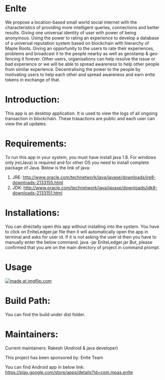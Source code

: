 
# Enlte
We propose a location-based small world social internet with the characteristics of providing more
intelligent queries, connections and better results. Giving one universal identity of user with power of
being anonymous. Using the power to rating an experience to develop a database of a universal
reputation system based on blockchain with hierarchy of Maple Roots. Giving an opportunity to the users
to rate their experiences, problems and broadcast it to the people nearby as well as geostamp &
geo-fencing it forever. Other users, organisations can help resolve the issue or bad experience or we will
be able to spread awareness to help other people from similar experience. Decentralising the power to
the people by motivating users to help each other and spread awareness and earn enlte tokens in
exchange of that.

# Introduction: 
This app is an desktop application. It is used to view the logs of all ongoing transaction in blockchain. These trasactions are public and each user can view the all updates.

# Requirements:
To run this app in your system, you must have install java 1.8. For windows only jre(Java) is required and for other OS you need to install complete package of Java. Below is the link of java:
1. JRE: http://www.oracle.com/technetwork/java/javase/downloads/jre8-downloads-2133155.html
2. JDK: http://www.oracle.com/technetwork/java/javase/downloads/jdk8-downloads-2133151.html

# Installations:
You can directally open this app without installing into the system. You have to click on EnlteLedger.jar file then it will automatically open the app in terminal and asks for user id. If it is not asking the user id then you have to manually enter the below command.
java -jar EnlteLedger.jar
But, please confirmed that you are on the main directory of project in command prompt.

# Usage
<a href="https://imgflip.com/gif/2310wy"><img src="https://i.imgflip.com/2310wy.gif" title="made at imgflip.com"/></a>

# Build Path: 
You can find the build under dist folder.

# Maintainers:

Current maintainers: Rakesh (Android & java developer)

This project has been sponsored by: Enlte Team

You can find Android app in below link: https://play.google.com/store/apps/details?id=com.mpas.enlte
